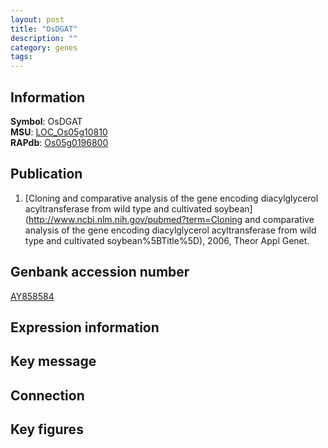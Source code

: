 ```yaml
---
layout: post
title: "OsDGAT"
description: ""
category: genes
tags: 
---
```


## Information
__Symbol__: OsDGAT  
__MSU__: [LOC_Os05g10810](http://rice.plantbiology.msu.edu/cgi-bin/ORF_infopage.cgi?orf=LOC_Os05g10810)  
__RAPdb__: [Os05g0196800](http://rapdb.dna.affrc.go.jp/viewer/gbrowse_details/irgsp1?name=Os05g0196800)  

## Publication
1. [Cloning and comparative analysis of the gene encoding diacylglycerol acyltransferase from wild type and cultivated soybean](http://www.ncbi.nlm.nih.gov/pubmed?term=Cloning and comparative analysis of the gene encoding diacylglycerol acyltransferase from wild type and cultivated soybean%5BTitle%5D), 2006, Theor Appl Genet.

## Genbank accession number
[AY858584](http://www.ncbi.nlm.nih.gov/nuccore/AY858584)  

## Expression information

## Key message

## Connection

## Key figures


